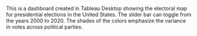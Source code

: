 This is a dashboard created in Tableau Desktop showing the electoral map for presidential elections in the United States. The slider bar can toggle from the years 2000 to 2020. The shades of the colors emphasize the variance in votes across political parties.
